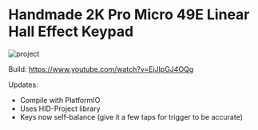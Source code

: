 # Handmade 2K Pro Micro 49E Linear Hall Effect Keypad

![project](https://raw.githubusercontent.com/chent7/hall-keypad/master/img/project.JPG)

Build:
https://www.youtube.com/watch?v=EjJIpGJ4OQg

Updates:
* Compile with PlatformIO
* Uses HID-Project library
* Keys now self-balance (give it a few taps for trigger to be accurate)
